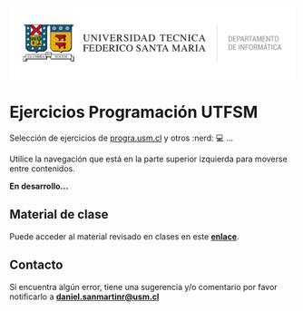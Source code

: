 ![DI-UTFSM](./images/di-utfsm.png "DI-UTFSM")

# Ejercicios Programación UTFSM

Selección de ejercicios de [progra.usm.cl](http://progra.usm.cl) y otros :nerd: :computer: ...

Utilice la navegación que está en la parte superior izquierda para moverse entre contenidos.

**En desarrollo...**

## Material de clase

Puede acceder al material revisado en clases en este **[enlace](https://progra-utfsm.github.io/material/)**.

## Contacto

Si encuentra algún error, tiene una sugerencia y/o comentario por favor notificarlo a **[daniel.sanmartinr@usm.cl](mailto:daniel.sanmartinr@usm.cl)**

